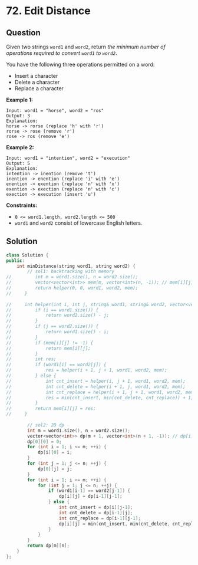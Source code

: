 # 72. Edit Distance

## Question

Given two strings `word1` and `word2`, return _the minimum number of operations required to convert `word1` to `word2`_.

You have the following three operations permitted on a word:

* Insert a character
* Delete a character
* Replace a character

**Example 1:**

```text
Input: word1 = "horse", word2 = "ros"
Output: 3
Explanation: 
horse -> rorse (replace 'h' with 'r')
rorse -> rose (remove 'r')
rose -> ros (remove 'e')
```

**Example 2:**

```text
Input: word1 = "intention", word2 = "execution"
Output: 5
Explanation: 
intention -> inention (remove 't')
inention -> enention (replace 'i' with 'e')
enention -> exention (replace 'n' with 'x')
exention -> exection (replace 'n' with 'c')
exection -> execution (insert 'u')
```

**Constraints:**

* `0 <= word1.length, word2.length <= 500`
* `word1` and `word2` consist of lowercase English letters.

## Solution

```cpp
class Solution {
public:
    int minDistance(string word1, string word2) {
        // sol1: backtracking with memory
//         int m = word1.size(), n = word2.size();
//         vector<vector<int>> mem(m, vector<int>(n, -1)); // mem[i][j]: the distance of word1.substr(i) to word2.substr(j)
//         return helper(0, 0, word1, word2, mem);
//     }
    
//     int helper(int i, int j, string& word1, string& word2, vector<vector<int>>& mem) {
//         if (i == word1.size()) {
//             return word2.size() - j;
//         }
//         if (j == word2.size()) {
//             return word1.size() - i;
//         }
//         if (mem[i][j] != -1) {
//             return mem[i][j];
//         }
//         int res;
//         if (word1[i] == word2[j]) {
//             res = helper(i + 1, j + 1, word1, word2, mem);
//         } else {
//             int cnt_insert = helper(i, j + 1, word1, word2, mem);
//             int cnt_delete = helper(i + 1, j, word1, word2, mem);
//             int cnt_replace = helper(i + 1, j + 1, word1, word2, mem);
//             res = min(cnt_insert, min(cnt_delete, cnt_replace)) + 1;
//         }
//         return mem[i][j] = res;
//     }
        
        // sol2: 2D dp
        int m = word1.size(), n = word2.size();
        vector<vector<int>> dp(m + 1, vector<int>(n + 1, -1)); // dp[i][j]: the distance of word1.substr(0, i) to word2.substr(0, j)
        dp[0][0] = 0;
        for (int i = 1; i <= m; ++i) {
            dp[i][0] = i;
        }
        for (int j = 1; j <= n; ++j) {
            dp[0][j] = j;
        }
        for (int i = 1; i <= m; ++i) {
            for (int j = 1; j <= n; ++j) {
                if (word1[i-1] == word2[j-1]) {
                    dp[i][j] = dp[i-1][j-1];
                } else {
                    int cnt_insert = dp[i][j-1];
                    int cnt_delete = dp[i-1][j];
                    int cnt_replace = dp[i-1][j-1];
                    dp[i][j] = min(cnt_insert, min(cnt_delete, cnt_replace)) + 1;
                }
            }
        }
        return dp[m][n];
    }
};
```

